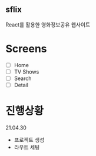 ## sflix

React를 활용한 영화정보공유 웹사이트

# Screens

- [ ] Home
- [ ] TV Shows
- [ ] Search
- [ ] Detail

# 진행상황

21.04.30

- 프로젝트 생성
- 라우트 세팅
